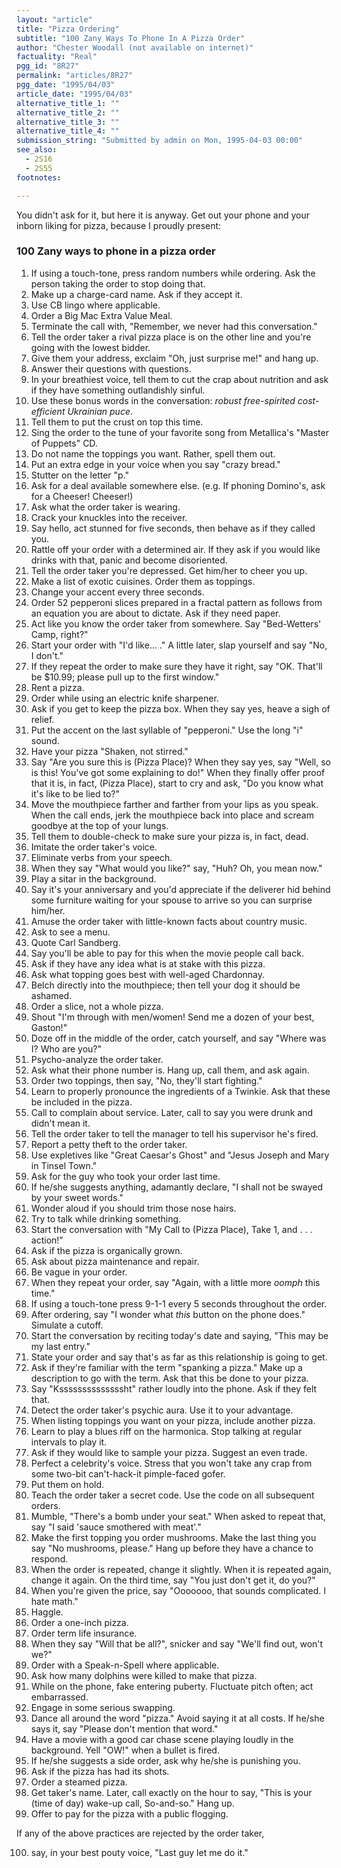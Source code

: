 ```yaml
---
layout: "article"
title: "Pizza Ordering"
subtitle: "100 Zany Ways To Phone In A Pizza Order"
author: "Chester Woodall (not available on internet)"
factuality: "Real"
pgg_id: "8R27"
permalink: "articles/8R27"
pgg_date: "1995/04/03"
article_date: "1995/04/03"
alternative_title_1: ""
alternative_title_2: ""
alternative_title_3: ""
alternative_title_4: ""
submission_string: "Submitted by admin on Mon, 1995-04-03 00:00"
see_also:
  - 2S16
  - 2S55
footnotes: 

---
```

<div>
<p>You didn't ask for it, but here it is anyway. Get out your phone and your inborn liking for pizza, because I proudly present:</p>
<h3>100 Zany ways to phone in a pizza order</h3>
<ol>
<li value="1">If using a touch-tone, press random numbers while ordering. Ask the person taking the order to stop doing that.</li>
<li value="2">Make up a charge-card name. Ask if they accept it.</li>
<li value="3">Use CB lingo where applicable.</li>
<li value="4">Order a Big Mac Extra Value Meal.</li>
<li value="5">Terminate the call with, "Remember, we never had this conversation."</li>
<li value="6">Tell the order taker a rival pizza place is on the other line and you're going with the lowest bidder.</li>
<li value="7">Give them your address, exclaim "Oh, just surprise me!" and hang up.</li>
<li value="8">Answer their questions with questions.</li>
<li value="9">In your breathiest voice, tell them to cut the crap about nutrition and ask if they have something outlandishly sinful.</li>
<li value="10">Use these bonus words in the conversation: <em>robust free-spirited cost-efficient Ukrainian puce</em>.</li>
<li value="11">Tell them to put the crust on top this time.</li>
<li value="12">Sing the order to the tune of your favorite song from Metallica's "Master of Puppets" CD.</li>
<li value="13">Do not name the toppings you want. Rather, spell them out.</li>
<li value="14">Put an extra edge in your voice when you say "crazy bread."</li>
<li value="15">Stutter on the letter "p."</li>
<li value="16">Ask for a deal available somewhere else. (e.g. If phoning Domino's, ask for a Cheeser! Cheeser!)</li>
<li value="17">Ask what the order taker is wearing.</li>
<li value="18">Crack your knuckles into the receiver.</li>
<li value="19">Say hello, act stunned for five seconds, then behave as if they called you.</li>
<li value="20">Rattle off your order with a determined air. If they ask if you would like drinks with that, panic and become disoriented.</li>
<li value="21">Tell the order taker you're depressed. Get him/her to cheer you up.</li>
<li value="22">Make a list of exotic cuisines. Order them as toppings.</li>
<li value="23">Change your accent every three seconds.</li>
<li value="24">Order 52 pepperoni slices prepared in a fractal pattern as follows from an equation you are about to dictate. Ask if they need paper.</li>
<li value="25">Act like you know the order taker from somewhere. Say "Bed-Wetters' Camp, right?"</li>
<li value="26">Start your order with "I'd like... ." A little later, slap yourself and say "No, I don't."</li>
<li value="27">If they repeat the order to make sure they have it right, say "OK. That'll be $10.99; please pull up to the first window."</li>
<li value="28">Rent a pizza.</li>
<li value="29">Order while using an electric knife sharpener.</li>
<li value="30">Ask if you get to keep the pizza box. When they say yes, heave a sigh of relief.</li>
<li value="31">Put the accent on the last syllable of "pepperoni." Use the long "i" sound.</li>
<li value="32">Have your pizza "Shaken, not stirred."</li>
<li value="33">Say "Are you sure this is (Pizza Place)? When they say yes, say "Well, so is this! You've got some explaining to do!" When they finally offer proof that it is, in fact, (Pizza Place), start to cry and ask, "Do you know what it's like to be lied to?"</li>
<li value="34">Move the mouthpiece farther and farther from your lips as you speak. When the call ends, jerk the mouthpiece back into place and scream goodbye at the top of your lungs.</li>
<li value="35">Tell them to double-check to make sure your pizza is, in fact, dead.</li>
<li value="36">Imitate the order taker's voice.</li>
<li value="37">Eliminate verbs from your speech.</li>
<li value="38">When they say "What would you like?" say, "Huh? Oh, you mean now."</li>
<li value="39">Play a sitar in the background.</li>
<li value="40">Say it's your anniversary and you'd appreciate if the deliverer hid behind some furniture waiting for your spouse to arrive so you can surprise him/her.</li>
<li value="41">Amuse the order taker with little-known facts about country music.</li>
<li value="42">Ask to see a menu.</li>
<li value="43">Quote Carl Sandberg.</li>
<li value="44">Say you'll be able to pay for this when the movie people call back.</li>
<li value="45">Ask if they have any idea what is at stake with this pizza.</li>
<li value="46">Ask what topping goes best with well-aged Chardonnay.</li>
<li value="47">Belch directly into the mouthpiece; then tell your dog it should be ashamed.</li>
<li value="48">Order a slice, not a whole pizza.</li>
<li value="49">Shout "I'm through with men/women! Send me a dozen of your best, Gaston!"</li>
<li value="50">Doze off in the middle of the order, catch yourself, and say "Where was I? Who are you?"</li>
<li value="51">Psycho-analyze the order taker.</li>
<li value="52">Ask what their phone number is. Hang up, call them, and ask again.</li>
<li value="53">Order two toppings, then say, "No, they'll start fighting."</li>
<li value="54">Learn to properly pronounce the ingredients of a Twinkie. Ask that these be included in the pizza.</li>
<li value="55">Call to complain about service. Later, call to say you were drunk and didn't mean it.</li>
<li value="56">Tell the order taker to tell the manager to tell his supervisor he's fired.</li>
<li value="57">Report a petty theft to the order taker.</li>
<li value="58">Use expletives like "Great Caesar's Ghost" and "Jesus Joseph and Mary in Tinsel Town."</li>
<li value="59">Ask for the guy who took your order last time.</li>
<li value="60">If he/she suggests anything, adamantly declare, "I shall not be swayed by your sweet words."</li>
<li value="61">Wonder aloud if you should trim those nose hairs.</li>
<li value="62">Try to talk while drinking something.</li>
<li value="63">Start the conversation with "My Call to (Pizza Place), Take 1, and . . . action!"</li>
<li value="64">Ask if the pizza is organically grown.</li>
<li value="65">Ask about pizza maintenance and repair.</li>
<li value="66">Be vague in your order.</li>
<li value="67">When they repeat your order, say "Again, with a little more <em>oomph</em> this time."</li>
<li value="68">If using a touch-tone press 9-1-1 every 5 seconds throughout the order.</li>
<li value="69">After ordering, say "I wonder what <em>this</em> button on the phone does." Simulate a cutoff.</li>
<li value="70">Start the conversation by reciting today's date and saying, "This may be my last entry."</li>
<li value="71">State your order and say that's as far as this relationship is going to get.</li>
<li value="72">Ask if they're familiar with the term "spanking a pizza." Make up a description to go with the term. Ask that this be done to your pizza.</li>
<li value="73">Say "Kssssssssssssssht" rather loudly into the phone. Ask if they felt that.</li>
<li value="74">Detect the order taker's psychic aura. Use it to your advantage.</li>
<li value="75">When listing toppings you want on your pizza, include another pizza.</li>
<li value="76">Learn to play a blues riff on the harmonica. Stop talking at regular intervals to play it.</li>
<li value="77">Ask if they would like to sample your pizza. Suggest an even trade.</li>
<li value="78">Perfect a celebrity's voice. Stress that you won't take any crap from some two-bit can't-hack-it pimple-faced gofer.</li>
<li value="79">Put them on hold.</li>
<li value="80">Teach the order taker a secret code. Use the code on all subsequent orders.</li>
<li value="81">Mumble, "There's a bomb under your seat." When asked to repeat that, say "I said 'sauce smothered with meat'."</li>
<li value="82">Make the first topping you order mushrooms. Make the last thing you say "No mushrooms, please." Hang up before they have a chance to respond.</li>
<li value="83">When the order is repeated, change it slightly. When it is repeated again, change it again. On the third time, say "You just don't get it, do you?"</li>
<li value="84">When you're given the price, say "Ooooooo, that sounds complicated. I hate math."</li>
<li value="85">Haggle.</li>
<li value="86">Order a one-inch pizza.</li>
<li value="87">Order term life insurance.</li>
<li value="88">When they say "Will that be all?", snicker and say "We'll find out, won't we?"</li>
<li value="89">Order with a Speak-n-Spell where applicable.</li>
<li value="90">Ask how many dolphins were killed to make that pizza.</li>
<li value="91">While on the phone, fake entering puberty. Fluctuate pitch often; act embarrassed.</li>
<li value="92">Engage in some serious swapping.</li>
<li value="93">Dance all around the word "pizza." Avoid saying it at all costs. If he/she says it, say "Please don't mention that word."</li>
<li value="94">Have a movie with a good car chase scene playing loudly in the background. Yell "OW!" when a bullet is fired.</li>
<li value="95">If he/she suggests a side order, ask why he/she is punishing you.</li>
<li value="96">Ask if the pizza has had its shots.</li>
<li value="97">Order a steamed pizza.</li>
<li value="98">Get taker's name. Later, call exactly on the hour to say, "This is your (time of day) wake-up call, So-and-so." Hang up.</li>
<li value="99">Offer to pay for the pizza with a public flogging.</li>
</ol>
<p>If any of the above practices are rejected by the order taker,</p>
<ol>
<li value="100">say, in your best pouty voice, "Last guy let me do it."</li>
</ol>
</div>
